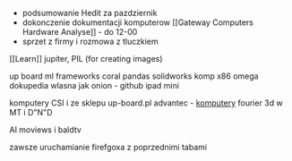 - podsumowanie Hedit za pazdziernik
- dokonczenie dokumentacji komputerow [[Gateway Computers Hardware Analyse]] - do 12-00
- sprzet z firmy i rozmowa z tluczkiem

[[Learn]]  jupiter, PIL (for creating images)

up board
ml frameworks 
coral pandas
solidworks
komp x86
omega
dokupedia wlasna jak onion - github
ipad mini


komputery CSI i  ze sklepu up-board.pl advantec - [komputery](https://www.advantech.com/en/intelligent-systems/industrial-computers) 
fourier
3d w MT i D"N"D

AI moviews i baldtv

zawsze uruchamianie firefgoxa z poprzednimi tabami